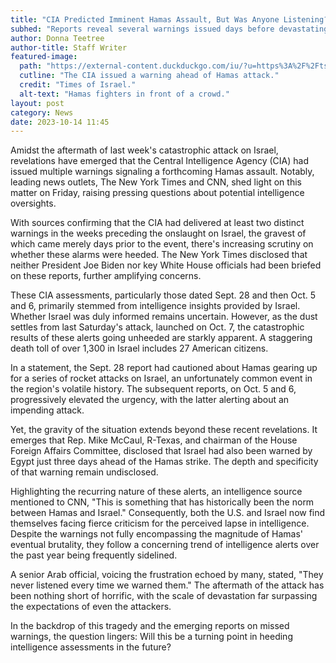 ```yaml
---
title: "CIA Predicted Imminent Hamas Assault, But Was Anyone Listening?"
subhed: "Reports reveal several warnings issued days before devastating attack on Israel."
author: Donna Teetree
author-title: Staff Writer
featured-image: 
  path: "https://external-content.duckduckgo.com/iu/?u=https%3A%2F%2Ftse1.mm.bing.net%2Fth%3Fid%3DOIP.DMvTLEpbpDqE3xUWZp6m_QHaEL%26pid%3DApi&f=1&ipt=a866ffc1e199492b35924d08494e8fa6f4504c99b8f104997c242f2f799eebdc&ipo=images"
  cutline: "The CIA issued a warning ahead of Hamas attack."
  credit: "Times of Israel."
  alt-text: "Hamas fighters in front of a crowd."
layout: post
category: News
date: 2023-10-14 11:45
---
```


Amidst the aftermath of last week's catastrophic attack on Israel, revelations have emerged that the Central Intelligence Agency (CIA) had issued multiple warnings signaling a forthcoming Hamas assault. Notably, leading news outlets, The New York Times and CNN, shed light on this matter on Friday, raising pressing questions about potential intelligence oversights.

With sources confirming that the CIA had delivered at least two distinct warnings in the weeks preceding the onslaught on Israel, the gravest of which came merely days prior to the event, there's increasing scrutiny on whether these alarms were heeded. The New York Times disclosed that neither President Joe Biden nor key White House officials had been briefed on these reports, further amplifying concerns.

These CIA assessments, particularly those dated Sept. 28 and then Oct. 5 and 6, primarily stemmed from intelligence insights provided by Israel. Whether Israel was duly informed remains uncertain. However, as the dust settles from last Saturday's attack, launched on Oct. 7, the catastrophic results of these alerts going unheeded are starkly apparent. A staggering death toll of over 1,300 in Israel includes 27 American citizens.

In a statement, the Sept. 28 report had cautioned about Hamas gearing up for a series of rocket attacks on Israel, an unfortunately common event in the region's volatile history. The subsequent reports, on Oct. 5 and 6, progressively elevated the urgency, with the latter alerting about an impending attack.

Yet, the gravity of the situation extends beyond these recent revelations. It emerges that Rep. Mike McCaul, R-Texas, and chairman of the House Foreign Affairs Committee, disclosed that Israel had also been warned by Egypt just three days ahead of the Hamas strike. The depth and specificity of that warning remain undisclosed.

Highlighting the recurring nature of these alerts, an intelligence source mentioned to CNN, "This is something that has historically been the norm between Hamas and Israel." Consequently, both the U.S. and Israel now find themselves facing fierce criticism for the perceived lapse in intelligence. Despite the warnings not fully encompassing the magnitude of Hamas' eventual brutality, they follow a concerning trend of intelligence alerts over the past year being frequently sidelined.

A senior Arab official, voicing the frustration echoed by many, stated, "They never listened every time we warned them." The aftermath of the attack has been nothing short of horrific, with the scale of devastation far surpassing the expectations of even the attackers.

In the backdrop of this tragedy and the emerging reports on missed warnings, the question lingers: Will this be a turning point in heeding intelligence assessments in the future?
